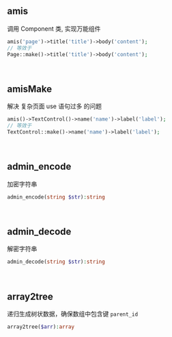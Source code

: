 ## amis

调用 Component 类, 实现万能组件

```php
amis('page')->title('title')->body('content');
// 等效于
Page::make()->title('title')->body('content');
```
<br>

## amisMake

解决 复杂页面 use 语句过多 的问题

```php
amis()->TextControl()->name('name')->label('label');
// 等效于
TextControl::make()->name('name')->label('label');
```
<br>

## admin_encode

加密字符串

```php
admin_encode(string $str):string
```
<br>

## admin_decode

解密字符串

```php
admin_decode(string $str):string
```
<br>

## array2tree

递归生成树状数据，确保数组中包含键 `parent_id`

```php
array2tree($arr):array
```
<br>
